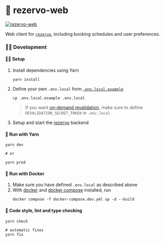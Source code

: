 # 🤸 rezervo-web

[![rezervo-web](https://img.shields.io/badge/ghcr.io-mathiazom%2Frezervo--web-blue?logo=docker)](https://github.com/users/mathiazom/packages/container/package/rezervo-web)

Web client for [`rezervo`](https://github.com/mathiazom/rezervo), including booking schedules and user preferences.

### 🧑‍💻 Development

#### 🧑‍🔧 Setup

1. Install dependencies using Yarn
   ```shell
   yarn install
   ```
2. Define your own `.env.local` from [`.env.local.example`](.env.local.example)

   ```shell
   cp .env.local.example .env.local
   ```

   > If you want [on-demand revalidation](https://nextjs.org/docs/basic-features/data-fetching/incremental-static-regeneration#on-demand-revalidation), make sure to define `REVALIDATION_SECRET_TOKEN` in `.env.local`

3. Setup and start the [rezervo](https://github.com/mathiazom/rezervo) backend

#### 🧶 Run with Yarn

```shell
yarn dev

# or

yarn prod
```

#### 🐋 Run with Docker

1. Make sure you have defined `.env.local` as described above
2. With [docker](https://docs.docker.com/get-docker/) and [docker compose](https://docs.docker.com/compose/) installed, run
   ```shell
   docker compose -f docker-compose.dev.yml up -d --build
   ```

#### 🧹 Code style, lint and type checking

```shell
yarn check

# automatic fixes
yarn fix
```
